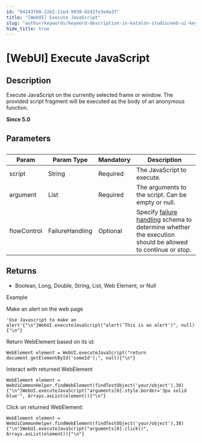 ```yaml
---
id: "94243f80-22b2-11ed-9930-0242fe3e4a3f"
title: "[WebUI] Execute JavaScript"
slug: "author/keywords/keyword-description-in-katalon-studio/web-ui-keywords/webui-execute-javascript"
hide_title: true
---
```


# <a id="id_0" class="anchor_top_offset"/><a id="ariaid-title1" class="anchor_top_offset"/>[WebUI] Execute JavaScript


## <a id="id_0__id_1" class="anchor_top_offset"/>Description  

              
<p xmlns="http://www.w3.org/1999/xhtml" className="p">Execute JavaScript on the currently selected frame or window.   The provided script fragment will be executed as the body of an   anonymous function.</p> 
<p xmlns="http://www.w3.org/1999/xhtml" className="p"><strong className="ph b">Since 5.0</strong></p> 
            

## <a id="id_0__id_3" class="anchor_top_offset"/>Parameters  

              
<table xmlns="http://www.w3.org/1999/xhtml" className="table"><caption /><thead className="thead"><tr className><th className="entry anchor_top_offset" id="id_0__id_3__entry__1">Param</th><th className="entry anchor_top_offset" id="id_0__id_3__entry__2">Param Type</th><th className="entry anchor_top_offset" id="id_0__id_3__entry__3">Mandatory</th><th className="entry anchor_top_offset" id="id_0__id_3__entry__4">Description</th></tr></thead><tbody className="tbody"><tr className><td className="entry" headers="id_0__id_3__entry__1 id_0__id_3__entry__2 id_0__id_3__entry__3 id_0__id_3__entry__4 ">script</td><td className="entry" headers="id_0__id_3__entry__1 id_0__id_3__entry__2 id_0__id_3__entry__3 id_0__id_3__entry__4 ">String</td><td className="entry" headers="id_0__id_3__entry__1 id_0__id_3__entry__2 id_0__id_3__entry__3 id_0__id_3__entry__4 ">Required</td><td className="entry" headers="id_0__id_3__entry__1 id_0__id_3__entry__2 id_0__id_3__entry__3 id_0__id_3__entry__4 ">The JavaScript to execute.</td></tr><tr className><td className="entry" headers="id_0__id_3__entry__1 id_0__id_3__entry__2 id_0__id_3__entry__3 id_0__id_3__entry__4 ">argument</td><td className="entry" headers="id_0__id_3__entry__1 id_0__id_3__entry__2 id_0__id_3__entry__3 id_0__id_3__entry__4 ">List</td><td className="entry" headers="id_0__id_3__entry__1 id_0__id_3__entry__2 id_0__id_3__entry__3 id_0__id_3__entry__4 ">Required</td><td className="entry" headers="id_0__id_3__entry__1 id_0__id_3__entry__2 id_0__id_3__entry__3 id_0__id_3__entry__4 ">The arguments to the script. Can be empty or null.</td></tr><tr className><td className="entry" headers="id_0__id_3__entry__1 id_0__id_3__entry__2 id_0__id_3__entry__3 id_0__id_3__entry__4 ">flowControl</td><td className="entry" headers="id_0__id_3__entry__1 id_0__id_3__entry__2 id_0__id_3__entry__3 id_0__id_3__entry__4 ">FailureHandling</td><td className="entry" headers="id_0__id_3__entry__1 id_0__id_3__entry__2 id_0__id_3__entry__3 id_0__id_3__entry__4 ">Optional</td><td className="entry" headers="id_0__id_3__entry__1 id_0__id_3__entry__2 id_0__id_3__entry__3 id_0__id_3__entry__4 ">Specify <a className="xref" href="/docs/maintain/configure-failure-handling-settings-in-katalon-studio">failure handling</a> schema to         determine whether the execution should be allowed to continue or         stop.</td></tr></tbody></table> 
      

## <a id="id_0__id_4" class="anchor_top_offset"/>Returns

              
<ul xmlns="http://www.w3.org/1999/xhtml" className="ul"><li className="li">Boolean, Long, Double, String, List, Web Element, or Null</li></ul> 
      
<p xmlns="http://www.w3.org/1999/xhtml" className="p">Example </p> 
      
<p xmlns="http://www.w3.org/1999/xhtml" className="p">Make an alert on the web page</p> 
              
<pre xmlns="http://www.w3.org/1999/xhtml" className="pre codeblock"><code>'Use Javascript to make an alert'{"\n"}WebUI.executeJavaScript("alert('This is an alert')", null){"\n"}</code></pre> 
            
<p xmlns="http://www.w3.org/1999/xhtml" className="p">Return WebElement based on its id:</p> 
              
<pre xmlns="http://www.w3.org/1999/xhtml" className="pre codeblock"><code>WebElement element = WebUI.executeJavaScript("return document.getElementById('someId');", null){"\n"}</code></pre> 
            
<p xmlns="http://www.w3.org/1999/xhtml" className="p">Interact with returned WebElement</p> 
              
<pre xmlns="http://www.w3.org/1999/xhtml" className="pre codeblock"><code>WebElement element = WebUiCommonHelper.findWebElement(findTestObject('your/object'),30){"\n"}WebUI.executeJavaScript("arguments[0].style.border='3px solid blue'", Arrays.asList(element)){"\n"}</code></pre> 
            
<p xmlns="http://www.w3.org/1999/xhtml" className="p">Click on returned WebElement:</p> 
              
<pre xmlns="http://www.w3.org/1999/xhtml" className="pre codeblock"><code>WebElement element = WebUiCommonHelper.findWebElement(findTestObject('your/object'),30){"\n"}WebUI.executeJavaScript("arguments[0].click()", Arrays.asList(element)){"\n"}</code></pre> 
            

